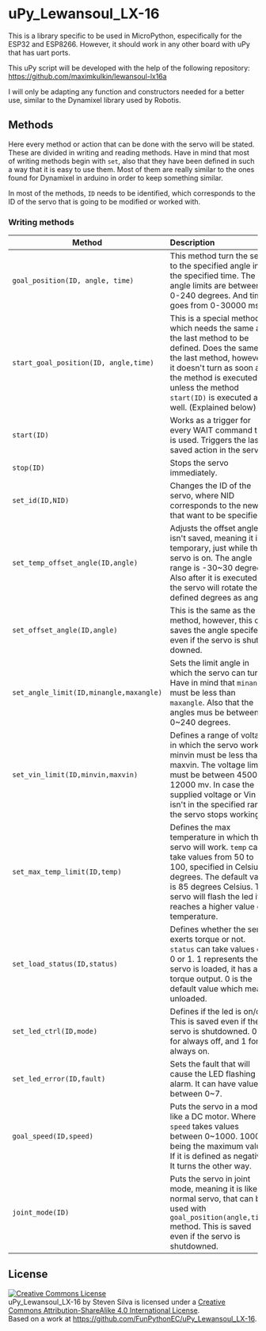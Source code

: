 # uPy_Lewansoul_LX-16
This is a library specific to be used in MicroPython, especifically for the ESP32 and ESP8266. However, it should work in any other board with uPy that has uart ports.

This uPy script will be developed with the help of the following repository: https://github.com/maximkulkin/lewansoul-lx16a

I will only be adapting any function and constructors needed for a better use, similar to the Dynamixel library used by Robotis.



## Methods

Here every method or action that can be done with the servo will be stated. These are divided in writing and reading methods. Have in mind that most of writing methods begin with `set`, also that they have been defined in such a way that it is easy to use them. Most of them are really similar to the ones found for Dynamixel in arduino in order to keep something similar.



In most of the methods, `ID` needs to be identified, which corresponds to the ID of the servo that is going to be modified or worked with.

### Writing methods

| Method                                  | Description                                                  |
| --------------------------------------- | :----------------------------------------------------------- |
| `goal_position(ID, angle, time)`        | This method turn the servo to the specified angle in the specified time. The angle limits are between 0-240 degrees. And time goes from 0-30000 ms. |
| `start_goal_position(ID, angle,time)`   | This is a special method, which needs the same as the last method to be defined. Does the same as the last method, however, it doesn't turn as soon as the method is executed unless the method `start(ID)` is executed as well. (Explained below) |
| `start(ID)`                             | Works as a trigger for every WAIT command that is used. Triggers the last saved action in the servo. |
| `stop(ID)`                              | Stops the servo immediately.                                 |
| `set_id(ID,NID)`                        | Changes the ID of the servo, where NID corresponds to the new ID that want to be specified. |
| `set_temp_offset_angle(ID,angle)`       | Adjusts the offset angle, isn't saved, meaning it is temporary, just while the servo is on. The angle range is -30~30 degrees. Also after it is executed, the servo will rotate the defined degrees as angle. |
| `set_offset_angle(ID,angle)`            | This is the same as the last method, however, this one saves the angle specifed, even if the servo is shut downed. |
| `set_angle_limit(ID,minangle,maxangle)` | Sets the limit angle in which the servo can turn. Have in mind that `minangle` must be less than `maxangle`. Also that the angles mus be between 0~240 degrees. |
| `set_vin_limit(ID,minvin,maxvin)`       | Defines a range of voltage in which the servo works. minvin must be less than maxvin.  The voltage limits must be between 4500 - 12000 mv. In case the supplied voltage or Vin isn't in the specified range, the servo stops working. |
| `set_max_temp_limit(ID,temp)`           | Defines the max temperature in which the servo will work. `temp` can take values from 50 to 100, specified in Celsius degrees. The default value is 85 degrees Celsius. The servo will flash the led if it reaches a higher value of temperature. |
| `set_load_status(ID,status)`            | Defines whether the servo exerts torque or not. `status` can take values of 0 or 1. 1 represents the servo is loaded, it has a torque output. 0 is the default value which means unloaded. |
| `set_led_ctrl(ID,mode)`                 | Defines if the led is on/off. This is saved even if the servo is shutdowned. 0 is for always off, and 1 for always on. |
| `set_led_error(ID,fault)`               | Sets the fault that will cause the LED flashing alarm. It can have value between 0~7. |
| `goal_speed(ID,speed)`                  | Puts the servo in a mode like a DC motor. Where `speed` takes values between 0~1000. 1000 being the maximum value. If it is defined as negative. It turns the other way. |
| `joint_mode(ID)`                        | Puts the servo in joint mode, meaning it is like a normal servo, that can be used with `goal_position(angle,time)` method. This is saved even if the servo is shutdowned. |


## License

<a rel="license" href="http://creativecommons.org/licenses/by-sa/4.0/"><img alt="Creative Commons License" style="border-width:0" src="https://i.creativecommons.org/l/by-sa/4.0/88x31.png" /></a><br /><span xmlns:dct="http://purl.org/dc/terms/" property="dct:title">uPy_Lewansoul_LX-16</span> by <span xmlns:cc="http://creativecommons.org/ns#" property="cc:attributionName">Steven Silva</span> is licensed under a <a rel="license" href="http://creativecommons.org/licenses/by-sa/4.0/">Creative Commons Attribution-ShareAlike 4.0 International License</a>.<br />Based on a work at <a xmlns:dct="http://purl.org/dc/terms/" href="https://github.com/FunPythonEC/uPy_Lewansoul_LX-16" rel="dct:source">https://github.com/FunPythonEC/uPy_Lewansoul_LX-16</a>.

